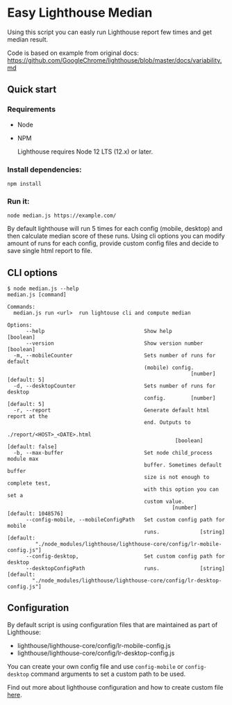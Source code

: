 # Easy Lighthouse Median

Using this script you can easly run Lighthouse report few times and get median result. 

Code is based on example from original docs:
https://github.com/GoogleChrome/lighthouse/blob/master/docs/variability.md


## Quick start

### Requirements
- Node
- NPM

    Lighthouse requires Node 12 LTS (12.x) or later.

### Install dependencies:
```
npm install
```

### Run it:
```
node median.js https://example.com/
```

By default lighthouse will run 5 times for each config (mobile, desktop) and then calculate median score of these runs. Using cli options you can modify amount of runs for each config, provide custom config files and decide to save single html report to file.

## CLI options
```
$ node median.js --help
median.js [command]

Commands:
  median.js run <url>  run lightouse cli and compute median

Options:
      --help                                Show help                  [boolean]
      --version                             Show version number        [boolean]
  -m, --mobileCounter                       Sets number of runs for default
                                            (mobile) config.
                                                           [number] [default: 5]
  -d, --desktopCounter                      Sets number of runs for desktop
                                            config.        [number] [default: 5]
  -r, --report                              Generate default html report at the
                                            end. Outputs to
                                            ./report/<HOST>_<DATE>.html
                                                      [boolean] [default: false]
  -b, --max-buffer                          Set node child_process module max
                                            buffer. Sometimes default buffer
                                            size is not enough to complete test,
                                            with this option you can set a
                                            custom value.
                                                     [number] [default: 1048576]
      --config-mobile, --mobileConfigPath   Set custom config path for mobile
                                            runs.             [string] [default:
         "./node_modules/lighthouse/lighthouse-core/config/lr-mobile-config.js"]
      --config-desktop,                     Set custom config path for desktop
      --desktopConfigPath                   runs.             [string] [default:
        "./node_modules/lighthouse/lighthouse-core/config/lr-desktop-config.js"]

```

## Configuration

By default script is using configuration files that are maintained as part of Lighthouse:
- lighthouse/lighthouse-core/config/lr-mobile-config.js
- lighthouse/lighthouse-core/config/lr-desktop-config.js

You can create your own config file and use `config-mobile` or `config-desktop` command arguments to set a custom path to be used.

Find out more about lighthouse configuration and how to create custom file [here](https://github.com/GoogleChrome/lighthouse/blob/master/docs/configuration.md).
